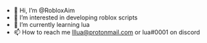 - 👋 Hi, I’m @RobloxAim
- 👀 I’m interested in developing roblox scripts
- 🌱 I’m currently learning lua
- 📫 How to reach me lllua@protonmail.com or lua#0001 on discord

<!---
RobloxAim/RobloxAim is a ✨ special ✨ repository because its `README.md` (this file) appears on your GitHub profile.
You can click the Preview link to take a look at your changes.
--->

